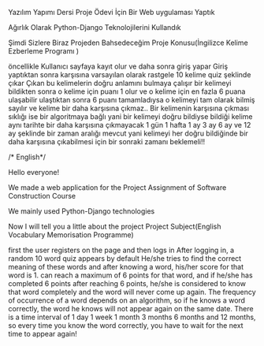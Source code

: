 
Yazılım Yapımı Dersi Proje Ödevi İçin Bir Web uygulaması Yaptık

Ağırlık Olarak Python-Django Teknolojilerini Kullandık

Şimdi Sizlere Biraz Projeden Bahsedeceğim
Proje Konusu(İngilizce Kelime Ezberleme Programı )

öncellikle Kullanıcı sayfaya kayıt olur ve daha sonra giriş yapar
Giriş yaptıktan sonra karşısına varsayılan olarak rastgele 10 kelime quiz şeklinde çıkar 
Çıkan bu kelimelerin doğru anlamını bulmaya çalışır bir kelimeyi bildikten sonra o kelime için puanı 1 olur ve
o kelime için en fazla 6 puana ulaşabilir ulaştıktan sonra 6 puanı tamamladıysa o kelimeyi tam olarak bilmiş sayılır ve
kelime bir daha karşısına çıkmaz..
Bir kelimenin karşısına çıkması sıklığı ise bir algoritmaya bağlı yani bir kelimeyi  doğru bildiyse bildiği kelime aynı tarihte bir daha karşısına çıkmayacak
1 gün 1 hafta 1 ay 3 ay 6 ay ve 12 ay şeklinde bir zaman aralığı mevcut yani kelimeyi her doğru bildiğinde bir daha karşısına çıkabilmesi için bir sonraki zamanı beklemeli!!


/* English*/

Hello everyone!

We made a web application for the Project Assignment of Software Construction Course

We mainly used Python-Django technologies

Now I will tell you a little about the project
Project Subject(English Vocabulary Memorisation Programme)

first the user registers on the page and then logs in
After logging in, a random 10 word quiz appears by default 
He/she tries to find the correct meaning of these words and after knowing a word, his/her score for that word is 1.
can reach a maximum of 6 points for that word, and if he/she has completed 6 points after reaching 6 points, he/she is considered to know that word completely and
the word will never come up again.
The frequency of occurrence of a word depends on an algorithm, so if he knows a word correctly, the word he knows will not appear again on the same date.
There is a time interval of 1 day 1 week 1 month 3 months 6 months and 12 months, so every time you know the word correctly, you have to wait for the next time to appear again!
